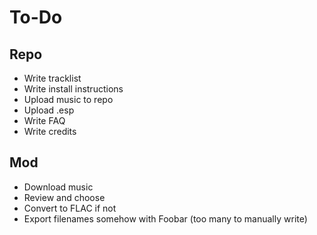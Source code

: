 # To-Do

## Repo
* Write tracklist
* Write install instructions
* Upload music to repo
* Upload .esp
* Write FAQ
* Write credits

## Mod
* Download music
* Review and choose
* Convert to FLAC if not
* Export filenames somehow with Foobar (too many to manually write)
